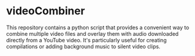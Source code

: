 # videoCombiner
This repository contains a python script that provides a convenient way to combine multiple video files and overlay them with audio downloaded directly from a YouTube video. It's particularly useful for creating compilations or adding background music to silent video clips.
